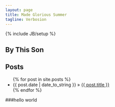 ```yaml
---
layout: page
title: Made Glorious Summer
tagline: Verbosion
---
```

{% include JB/setup %}

## By This Son
    
## Posts


<ul class="posts">
  {% for post in site.posts %}
    <li><span>{{ post.date | date_to_string }}</span> &raquo; <a href="{{ BASE_PATH }}{{ post.url }}">{{ post.title }}</a></li>
  {% endfor %}
</ul>


###hello world
